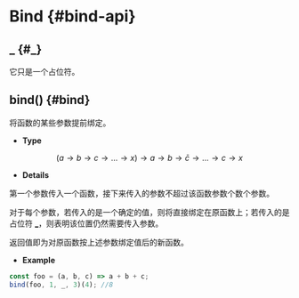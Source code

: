 # Bind {#bind-api}

## _ {#_}

它只是一个占位符。

## bind() {#bind}

将函数的某些参数提前绑定。

-   **Type**

$$(a\rightarrow b \rightarrow c \rightarrow ...\rightarrow x)\rightarrow a \rightarrow b \rightarrow \bar{c} \rightarrow ... \rightarrow c \rightarrow x$$

-   **Details**

第一个参数传入一个函数，接下来传入的参数不超过该函数参数个数个参数。

对于每个参数，若传入的是一个确定的值，则将直接绑定在原函数上；若传入的是占位符 [\_](#_)，则表明该位置仍然需要传入参数。

返回值即为对原函数按上述参数绑定值后的新函数。

-   **Example**

```js
const foo = (a, b, c) => a + b + c;
bind(foo, 1, _, 3)(4); //8
```
